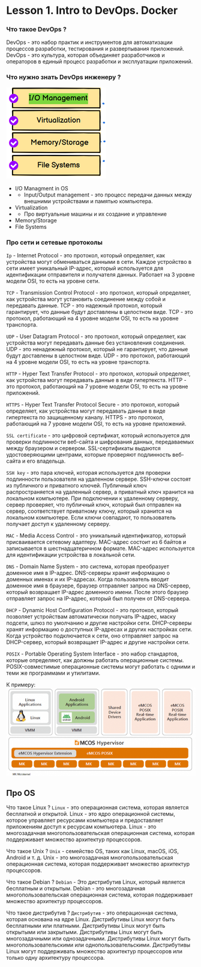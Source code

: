 # Lesson 1. Intro to DevOps. Docker

### Что такое DevOps ?

DevOps - это набор практик и инструментов для автоматизации процессов разработки, тестирования и развертывания приложений. DevOps - это культура, которая объединяет разработчиков и операторов в единый процесс разработки и эксплуатации приложений.


### Что нужно знать DevOps инженеру ?

![img.png](img.png)
* I/O Managment in OS 
* * Input/Output management - это процесс передачи данных между внешними устройствами и памятью компьютера.
* Virtualization
* * Про виртуальные машины и их создание и управление
* Memory/Storage
* File Systems 


### Про сети и сетевые протоколы

`Ip` - Internet Protocol - это протокол, который определяет, как устройства могут обмениваться данными в сети. Каждое устройство в сети имеет уникальный IP-адрес, который используется для идентификации отправителя и получателя данных.
Работает на 3 уровне модели OSI, то есть на уровне сети.

`TCP` - Transmission Control Protocol - это протокол, который определяет, как устройства могут установить соединение между собой и передавать данные. TCP - это надежный протокол, который гарантирует, что данные будут доставлены в целостном виде. TCP - это протокол, работающий на 4 уровне модели OSI, то есть на уровне транспорта.

`UDP` - User Datagram Protocol - это протокол, который определяет, как устройства могут передавать данные без установления соединения. UDP - это ненадежный протокол, который не гарантирует, что данные будут доставлены в целостном виде. UDP - это протокол, работающий на 4 уровне модели OSI, то есть на уровне транспорта.

`HTTP` - Hyper Text Transfer Protocol - это протокол, который определяет, как устройства могут передавать данные в виде гипертекста. HTTP - это протокол, работающий на 7 уровне модели OSI, то есть на уровне приложений.

`HTTPS` - Hyper Text Transfer Protocol Secure - это протокол, который определяет, как устройства могут передавать данные в виде гипертекста по защищенному каналу. HTTPS - это протокол, работающий на 7 уровне модели OSI, то есть на уровне приложений.

`SSL certificate` - это цифровой сертификат, который используется для проверки подлинности веб-сайта и шифрования данных, передаваемых между браузером и сервером. SSL-сертификаты выдаются удостоверяющими центрами, которые проверяют подлинность веб-сайта и его владельца.

`SSH key` - это пара ключей, которая используется для проверки подлинности пользователя на удаленном сервере. SSH-ключи состоят из публичного и приватного ключей. Публичный ключ распространяется на удаленный сервер, а приватный ключ хранится на локальном компьютере. При подключении к удаленному серверу, сервер проверяет, что публичный ключ, который был отправлен на сервер, соответствует приватному ключу, который хранится на локальном компьютере. Если ключи совпадают, то пользователь получает доступ к удаленному серверу.

`MAC` - Media Access Control - это уникальный идентификатор, который присваивается сетевому адаптеру. MAC-адрес состоит из 6 байтов и записывается в шестнадцатеричном формате. MAC-адрес используется для идентификации устройства в локальной сети.

`DNS` - Domain Name System - это система, которая преобразует доменное имя в IP-адрес. DNS-серверы хранят информацию о доменных именах и их IP-адресах. Когда пользователь вводит доменное имя в браузере, браузер отправляет запрос на DNS-сервер, который возвращает IP-адрес доменного имени. После этого браузер отправляет запрос на IP-адрес, который был получен от DNS-сервера.

`DHCP` - Dynamic Host Configuration Protocol - это протокол, который позволяет устройствам автоматически получать IP-адрес, маску подсети, шлюз по умолчанию и другие настройки сети. DHCP-серверы хранят информацию о доступных IP-адресах и других настройках сети. Когда устройство подключается к сети, оно отправляет запрос на DHCP-сервер, который возвращает IP-адрес и другие настройки сети.

`POSIX` - Portable Operating System Interface - это набор стандартов, которые определяют, как должны работать операционные системы. POSIX-совместимые операционные системы могут работать с одними и теми же программами и утилитами.

К примеру:
![img_1.png](img_1.png)

## Про OS 

Что такое Linux ?
`Linux` - это операционная система, которая является бесплатной и открытой. Linux - это ядро операционной системы, которое управляет ресурсами компьютера и предоставляет приложениям доступ к ресурсам компьютера. Linux - это многозадачная многопользовательская операционная система, которая поддерживает множество архитектур процессоров.

Что такое Unix ?
`Unix` - семейство OS, таких как Linux, macOS, iOS, Android и т. д. Unix - это многозадачная многопользовательская операционная система, которая поддерживает множество архитектур процессоров.

Что такое Debian ? 
`Debian` - Это дистрибутив Linux, который является бесплатным и открытым. Debian - это многозадачная многопользовательская операционная система, которая поддерживает множество архитектур процессоров. 

Что такое дистрибутив ?
`Дистрибутив` - это операционная система, которая основана на ядре Linux. Дистрибутивы Linux могут быть бесплатными или платными. Дистрибутивы Linux могут быть открытыми или закрытыми. Дистрибутивы Linux могут быть многозадачными или однозадачными. Дистрибутивы Linux могут быть многопользовательскими или однопользовательскими. Дистрибутивы Linux могут поддерживать множество архитектур процессоров или только одну архитектуру процессора.


